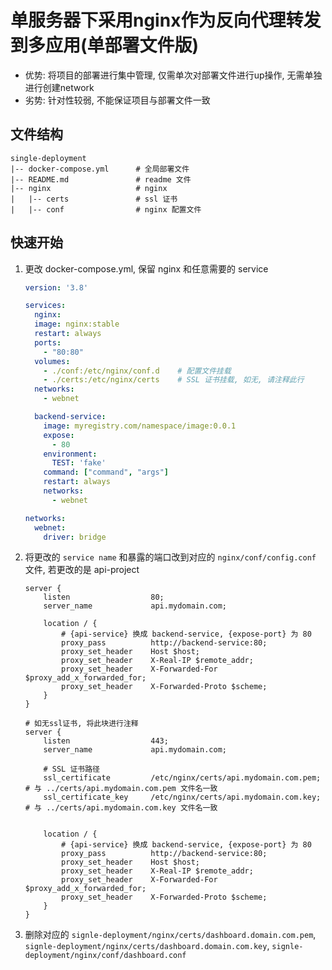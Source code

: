 # 单服务器下采用nginx作为反向代理转发到多应用(单部署文件版)

- 优势: 将项目的部署进行集中管理, 仅需单次对部署文件进行up操作, 无需单独进行创建network
- 劣势: 针对性较弱, 不能保证项目与部署文件一致

## 文件结构
```shell
single-deployment
|-- docker-compose.yml      # 全局部署文件
|-- README.md               # readme 文件
|-- nginx                   # nginx
|   |-- certs               # ssl 证书
|   |-- conf                # nginx 配置文件
```

## 快速开始
1. 更改 docker-compose.yml, 保留 nginx 和任意需要的 service
    ```yaml
    version: '3.8'

    services:
      nginx:
      image: nginx:stable
      restart: always
      ports:
        - "80:80"
      volumes:
        - ./conf:/etc/nginx/conf.d    # 配置文件挂载
        - ./certs:/etc/nginx/certs    # SSL 证书挂载, 如无, 请注释此行
      networks:
        - webnet

      backend-service:
        image: myregistry.com/namespace/image:0.0.1
        expose:
          - 80
        environment:
          TEST: 'fake'
        command: ["command", "args"]
        restart: always
        networks:
          - webnet

    networks:
      webnet:
        driver: bridge

    ```
2. 将更改的 `service name` 和暴露的端口改到对应的 `nginx/conf/config.conf` 文件, 若更改的是 api-project
    ```nginx
    server {
        listen                  80;
        server_name             api.mydomain.com;

        location / {
            # {api-service} 换成 backend-service, {expose-port} 为 80
            proxy_pass          http://backend-service:80;
            proxy_set_header    Host $host;
            proxy_set_header    X-Real-IP $remote_addr;
            proxy_set_header    X-Forwarded-For $proxy_add_x_forwarded_for;
            proxy_set_header    X-Forwarded-Proto $scheme;
        }
    }

    # 如无ssl证书, 将此块进行注释
    server {
        listen                  443;
        server_name             api.mydomain.com;

        # SSL 证书路径
        ssl_certificate         /etc/nginx/certs/api.mydomain.com.pem;  # 与 ../certs/api.mydomain.com.pem 文件名一致
        ssl_certificate_key     /etc/nginx/certs/api.mydomain.com.key;  # 与 ../certs/api.mydomain.com.key 文件名一致


        location / {
            # {api-service} 换成 backend-service, {expose-port} 为 80
            proxy_pass          http://backend-service:80;
            proxy_set_header    Host $host;
            proxy_set_header    X-Real-IP $remote_addr;
            proxy_set_header    X-Forwarded-For $proxy_add_x_forwarded_for;
            proxy_set_header    X-Forwarded-Proto $scheme;
        }
    }
    ```
3. 删除对应的 `signle-deployment/nginx/certs/dashboard.domain.com.pem`, `signle-deployment/nginx/certs/dashboard.domain.com.key`, `signle-deployment/nginx/conf/dashboard.conf`
